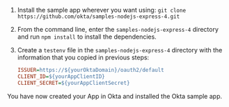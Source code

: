 1. Install the sample app wherever you want using: `git clone https://github.com/okta/samples-nodejs-express-4.git`
2. From the command line, enter the `samples-nodejs-express-4` directory and run `npm install` to install the dependencies.
3. Create a `testenv` file in the  `samples-nodejs-express-4` directory with the information that you copied in previous steps:

    ```ini
    ISSUER=https://${yourOktaDomain}/oauth2/default
    CLIENT_ID=${yourAppClientID}
    CLIENT_SECRET=${yourAppClientSecret}
    ```

You have now created your App in Okta and installed the Okta <StackSelector snippet="applang" noSelector inline /> sample app.
